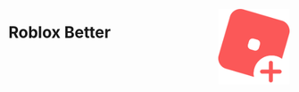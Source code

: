<img src="/rblxicon-plus.png" alt="Roblox Better Icon" align="right" width="128px"></img>

# Roblox Better


